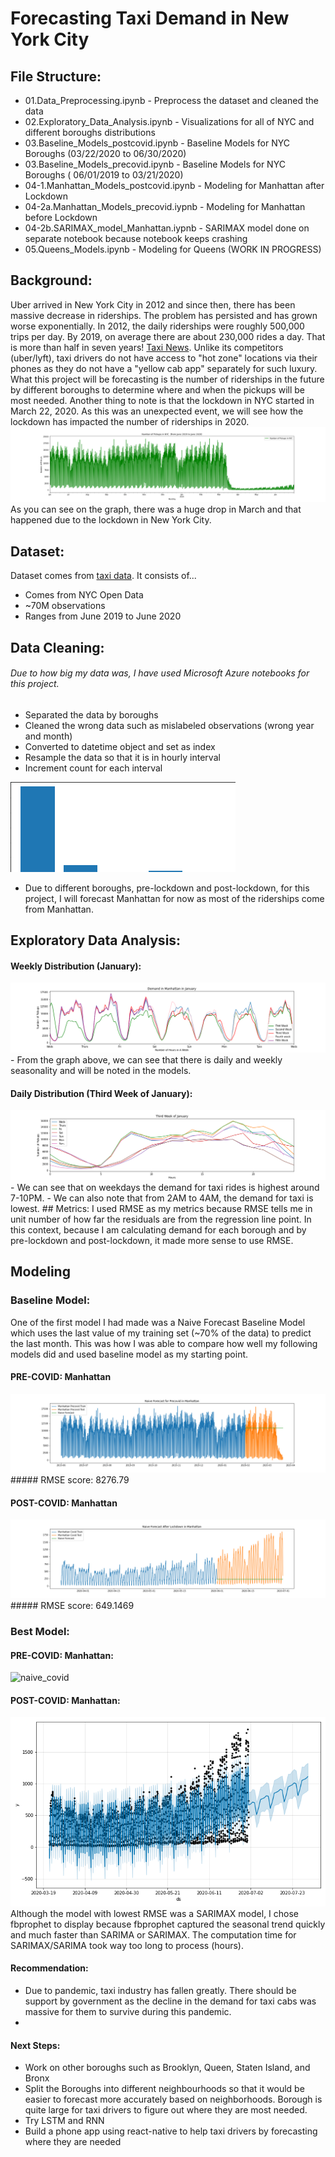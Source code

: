 # Forecasting Taxi Demand in New York City

## File Structure:
- 01.Data_Preprocessing.ipynb - Preprocess the dataset and cleaned the data
- 02.Exploratory_Data_Analysis.ipynb - Visualizations for all of NYC and different boroughs distributions
- 03.Baseline_Models_postcovid.ipynb - Baseline Models for NYC Boroughs (03/22/2020 to 06/30/2020)
- 03.Baseline_Models_precovid.ipynb  - Baseline Models for NYC Boroughs ( 06/01/2019 to 03/21/2020)
- 04-1.Manhattan_Models_postcovid.ipynb - Modeling for Manhattan after Lockdown 
- 04-2a.Manhattan_Models_precovid.iypnb - Modeling for Manhattan before Lockdown
- 04-2b.SARIMAX_model_Manhattan.iypnb - SARIMAX model done on separate notebook because notebook keeps crashing
- 05.Queens_Models.ipynb - Modeling for Queens (WORK IN PROGRESS)

## Background:
Uber arrived in New York City in 2012 and since then, there has been massive decrease in riderships. The problem has persisted and has grown worse exponentially. In 2012, the daily riderships were roughly 500,000 trips per day. By 2019, on average there are about 230,000 rides a day. That is more than half in seven years! [Taxi News](https://www.nydailynews.com/new-york/ny-medallion-foreclosures-taxi-bailout-plan-uber-lyft-20200130-s2mjkhjubzgptdxasoxddwdote-story.html "news source"). Unlike its competitors (uber/lyft), taxi drivers do not have access to "hot zone" locations via their phones as they do not have a "yellow cab app" separately for such luxury. What this project will be forecasting is the number of riderships in the future by different boroughs to determine where and when the pickups will be most needed. Another thing to note is that the lockdown in NYC started in March 22, 2020. As this was an unexpected event, we will see how the lockdown has impacted the number of riderships in 2020. 
<img src="./images/nyc_distribution.png">
As you can see on the graph, there was a huge drop in March and that happened due to the lockdown in New York City.

## Dataset:
Dataset comes from [taxi data](https://www1.nyc.gov/site/tlc/about/tlc-trip-record-data.page "Taxi Dataset in NYC [nyc.gov]").
It consists of...
- Comes from NYC Open Data
- ~70M observations
- Ranges from June 2019 to June 2020

## Data Cleaning:
###### Due to how big my data was, I have used Microsoft Azure notebooks for this project. 
- Separated the data by boroughs
- Cleaned the wrong data such as mislabeled observations (wrong year and month)
- Converted to datetime object and set as index
- Resample the data so that it is in hourly interval
- Increment count for each interval

<img alt="boroughs dist" src="./images/distribution_boroughs_bar.png" >


- Due to different boroughs, pre-lockdown and post-lockdown, for this project, I will forecast Manhattan for now as most of the riderships come from Manhattan. 

## Exploratory Data Analysis: 
#### Weekly Distribution (January):
<img alt="boroughs dist" src="./images/weekly_distribution.png">
- From the graph above, we can see that there is daily and weekly seasonality and will be noted in the models.

#### Daily Distribution (Third Week of January):

<img alt="boroughs dist" src="./images/january_daily.png" >
- We can see that on weekdays the demand for taxi rides is highest around 7-10PM.   
- We can also note that from 2AM to 4AM, the demand for taxi is lowest. 
## Metrics:
I used RMSE as my metrics because RMSE tells me in unit number of how far the residuals are from the regression line point. In this context, because I am calculating demand for each borough and by pre-lockdown and post-lockdown, it made more sense to use RMSE. 

## Modeling
### Baseline Model:
One of the first model I had made was a Naive Forecast Baseline Model which uses the last value of my training set (~70% of the data) to predict the last month. This was how I was able to compare how well my following models did and used baseline model as my starting point.

#### PRE-COVID: Manhattan 
<img alt="naive_precod" src="./images/naive_precovid.png">
##### RMSE score: 8276.79



#### POST-COVID: Manhattan
<img alt="naive_covid" src="./images/naive_covid.png">
##### RMSE score: 649.1469


### Best Model:
#### PRE-COVID: Manhattan: 
<img alt="naive_covid" src="./images/bestmodel.png">

#### POST-COVID: Manhattan: 
<img alt="fb_prophet" src="./images/fb_prophet_post.png">
Although the model with lowest RMSE was a SARIMAX model, I chose fbprophet to display because fbprophet captured the seasonal trend quickly and much faster than SARIMA or SARIMAX. The computation time for SARIMAX/SARIMA took way too long to process (hours). 


#### Recommendation:
- Due to pandemic, taxi industry has fallen greatly. There should be support by government as the decline in the demand for taxi cabs was massive for them to survive during this pandemic. 
- 


#### Next Steps:
- Work on other boroughs such as Brooklyn, Queen, Staten Island, and Bronx
- Split the Boroughs into different neighbourhoods so that it would be easier to forecast more accurately based on neighborhoods. Borough is quite large for taxi drivers to figure out where they are most needed.
- Try LSTM and RNN
- Build a phone app using react-native to help taxi drivers by forecasting where they are needed


